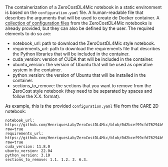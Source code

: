 The containerization of a ZeroCostDL4Mic notebook in a static environment is based on the `configuration.yaml` file. A human-readable file that describes the arguments that will be used to create de Docker container. A [collection of configuration files](https://github.com/HenriquesLab/DL4MicEverywhere/tree/main/notebooks) from the ZeroCostDL4Mic notebooks is already provided, but they can also be defined by the user. The required elements to do so are:

* notebook_url: path to download the ZeroCostDL4Mic style notebook.
* requirements_url: path to download the requirements file that describes the Python libraries that will be included in the container.
* cuda_version: version of CUDA that will be included in the container.
* ubuntu_version: the version of Ubuntu that will be used as operative system in the container.
* python_version: the version of Ubuntu that will be installed in the container.
* sections_to_remove: the sections that you want to remove from the ZeroCost style notebook (they need to be separated by spaces and follow the X.X. format).

As example, this is the provided `configuration.yaml` file from the CARE 2D notebook:

```
notebook_url: https://github.com/HenriquesLab/ZeroCostDL4Mic/blob/0d2bcef99cfd76294b9b91243d68ba6c6727c4fe/Colab_notebooks/CARE_2D_ZeroCostDL4Mic.ipynb?raw=true
requirements_url: https://github.com/HenriquesLab/ZeroCostDL4Mic/blob/0d2bcef99cfd76294b9b91243d68ba6c6727c4fe/requirements_files/CARE_2D_requirements_simple.txt?raw=true
cuda_version: 11.8.0
ubuntu_version: 22.04
python_version: 3.10
sections_to_remove: 1.1. 1.2. 2. 6.3. 
```